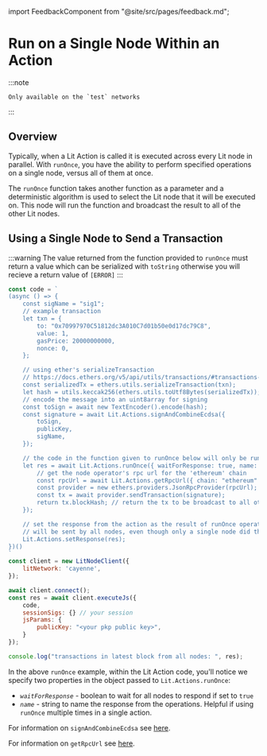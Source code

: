 import FeedbackComponent from "@site/src/pages/feedback.md";

# Run on a Single Node Within an Action

:::note

    Only available on the `test` networks

:::

## Overview

Typically, when a Lit Action is called it is executed across every Lit node in parallel. With `runOnce`, you have the ability to perform specified operations on a single node, versus all of them at once.

The `runOnce` function takes another function as a parameter and a deterministic algorithm is used to select the Lit node that it will be executed on. This node will run the function and broadcast the result to all of the other Lit nodes.

## Using a Single Node to Send a Transaction

:::warning
    The value returned from the function provided to `runOnce` 
    must return a value which can be serialized with `toString` 
    otherwise you will recieve a return value of `[ERROR]`
:::

```js
const code = `
(async () => {
    const sigName = "sig1";
    // example transaction
    let txn = {
        to: "0x70997970C51812dc3A010C7d01b50e0d17dc79C8",
        value: 1,
        gasPrice: 20000000000,
        nonce: 0,
    };

    // using ether's serializeTransaction
    // https://docs.ethers.org/v5/api/utils/transactions/#transactions--functions
    const serializedTx = ethers.utils.serializeTransaction(txn);
    let hash = utils.keccak256(ethers.utils.toUtf8Bytes(serializedTx));
    // encode the message into an uint8array for signing
    const toSign = await new TextEncoder().encode(hash);
    const signature = await Lit.Actions.signAndCombineEcdsa({
        toSign,
        publicKey,
        sigName,
    });

    // the code in the function given to runOnce below will only be run by one node
    let res = await Lit.Actions.runOnce({ waitForResponse: true, name: "txnSender" }, async () => {
        // get the node operator's rpc url for the 'ethereum' chain
        const rpcUrl = await Lit.Actions.getRpcUrl({ chain: "ethereum" });
        const provider = new ethers.providers.JsonRpcProvider(rpcUrl);
        const tx = await provider.sendTransaction(signature);
        return tx.blockHash; // return the tx to be broadcast to all other nodes
    });

    // set the response from the action as the result of runOnce operation
    // will be sent by all nodes, even though only a single node did the computation
    Lit.Actions.setResponse(res);
})()
`
const client = new LitNodeClient({
    litNetwork: 'cayenne',
});

await client.connect();
const res = await client.executeJs({
    code,
    sessionSigs: {} // your session
    jsParams: {
        publicKey: "<your pkp public key>",
    }
});

console.log("transactions in latest block from all nodes: ", res);
```
In the above `runOnce` example, within the Lit Action code, you'll notice we specify two properties in the object passed to `Lit.Actions.runOnce`:
- *`waitForResponse`* - boolean to wait for all nodes to respond if set to `true`
- *`name`* - string to name the response from the operations. Helpful if using `runOnce` multiple times in a single action.


For information on `signAndCombineEcdsa` see [here](./combining-signatures.md).

For information on `getRpcUrl` see [here](./get-rpc-url.md).
